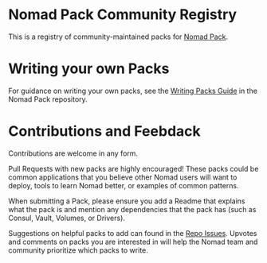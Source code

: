 # Nomad Pack Community Registry

This is a registry of community-maintained packs for [Nomad Pack](https://github.com/hashicorp/nomad-pack).

# Writing your own Packs

For guidance on writing your own packs, see the [Writing Packs Guide](https://github.com/hashicorp/nomad-pack/blob/main/docs/writing-packs.md) in the Nomad Pack repository.

# Contributions and Feebdack

Contributions are welcome in any form.

Pull Requests with new packs are highly encouraged! These packs could be common applications
that you believe other Nomad users will want to deploy, tools to learn Nomad better, or
examples of common patterns.

When submitting a Pack, please ensure you add a Readme that explains what the pack is and
mention any dependencies that the pack has (such as Consul, Vault, Volumes, or Drivers).

Suggestions on helpful packs to add can found in the [Repo Issues](https://github.com/hashicorp/nomad-pack-community-registry/issues). Upvotes and comments on packs you are interested in will help the Nomad team and community prioritize which packs to write.
